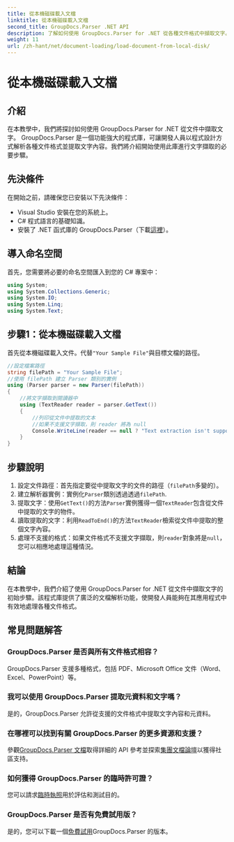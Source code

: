 ```yaml
---
title: 從本機磁碟載入文檔
linktitle: 從本機磁碟載入文檔
second_title: GroupDocs.Parser .NET API
description: 了解如何使用 GroupDocs.Parser for .NET 從各種文件格式中擷取文字。使用 C# 輕鬆有效率地擷取文字。
weight: 11
url: /zh-hant/net/document-loading/load-document-from-local-disk/
---
```


# 從本機磁碟載入文檔

## 介紹
在本教學中，我們將探討如何使用 GroupDocs.Parser for .NET 從文件中擷取文字。 GroupDocs.Parser 是一個功能強大的程式庫，可讓開發人員以程式設計方式解析各種文件格式並提取文字內容。我們將介紹開始使用此庫進行文字擷取的必要步驟。
## 先決條件
在開始之前，請確保您已安裝以下先決條件：
- Visual Studio 安裝在您的系統上。
- C# 程式語言的基礎知識。
- 安裝了 .NET 函式庫的 GroupDocs.Parser（下載[這裡](https://releases.groupdocs.com/parser/net/)）。

## 導入命名空間
首先，您需要將必要的命名空間匯入到您的 C# 專案中：
```csharp
using System;
using System.Collections.Generic;
using System.IO;
using System.Linq;
using System.Text;
```
## 步驟1：從本機磁碟載入文檔
首先從本機磁碟載入文件。代替`"Your Sample File"`與目標文檔的路徑。
```csharp
//設定檔案路徑
string filePath = "Your Sample File";
//使用 filePath 建立 Parser 類別的實例
using (Parser parser = new Parser(filePath))
{
    //將文字擷取到閱讀器中
    using (TextReader reader = parser.GetText())
    {
        //列印從文件中提取的文本
        //如果不支援文字擷取，則 reader 將為 null
        Console.WriteLine(reader == null ? "Text extraction isn't supported" : reader.ReadToEnd());
    }
}
```
## 步驟說明
1. 設定文件路徑：首先指定要從中提取文字的文件的路徑（`filePath`多變的）。
2. 建立解析器實例：實例化`Parser`類別透過透過`filePath`.
3. 提取文字：使用`GetText()`的方法`Parser`實例獲得一個`TextReader`包含從文件中提取的文字的物件。
4. 讀取提取的文字：利用`ReadToEnd()`的方法`TextReader`檢索從文件中提取的整個文字內容。
5. 處理不支援的格式：如果文件格式不支援文字擷取，則`reader`對象將是`null`，您可以相應地處理這種情況。

## 結論
在本教學中，我們介紹了使用 GroupDocs.Parser for .NET 從文件中擷取文字的初始步驟。該程式庫提供了廣泛的文檔解析功能，使開發人員能夠在其應用程式中有效地處理各種文件格式。

## 常見問題解答
### GroupDocs.Parser 是否與所有文件格式相容？
GroupDocs.Parser 支援多種格式，包括 PDF、Microsoft Office 文件（Word、Excel、PowerPoint）等。
### 我可以使用 GroupDocs.Parser 提取元資料和文字嗎？
是的，GroupDocs.Parser 允許從支援的文件格式中提取文字內容和元資料。
### 在哪裡可以找到有關 GroupDocs.Parser 的更多資源和支援？
參觀[GroupDocs.Parser 文檔](https://tutorials.groupdocs.com/parser/net/)取得詳細的 API 參考並探索[集團文檔論壇](https://forum.groupdocs.com/c/parser/17)以獲得社區支持。
### 如何獲得 GroupDocs.Parser 的臨時許可證？
您可以請求[臨時執照](https://purchase.groupdocs.com/temporary-license/)用於評估和測試目的。
### GroupDocs.Parser 是否有免費試用版？
是的，您可以下載一個[免費試用](https://releases.groupdocs.com/)GroupDocs.Parser 的版本。